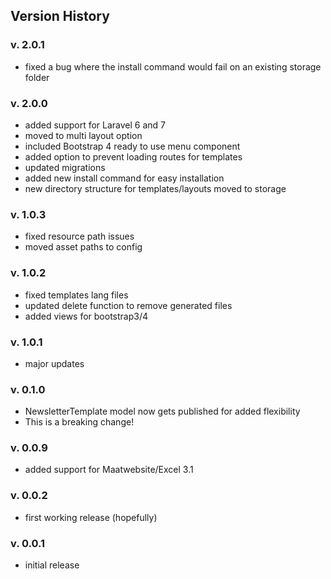 ## Version History

### v. 2.0.1

-   fixed a bug where the install command would fail on an existing storage folder

### v. 2.0.0

-   added support for Laravel 6 and 7
-   moved to multi layout option
-   included Bootstrap 4 ready to use menu component
-   added option to prevent loading routes for templates
-   updated migrations
-   added new install command for easy installation
-   new directory structure for templates/layouts moved to storage

### v. 1.0.3

-   fixed resource path issues
-   moved asset paths to config

### v. 1.0.2

-   fixed templates lang files
-   updated delete function to remove generated files
-   added views for bootstrap3/4

### v. 1.0.1

-   major updates

### v. 0.1.0

-   NewsletterTemplate model now gets published for added flexibility
-   This is a breaking change!

### v. 0.0.9

-   added support for Maatwebsite/Excel 3.1

### v. 0.0.2

-   first working release (hopefully)

### v. 0.0.1

-   initial release
